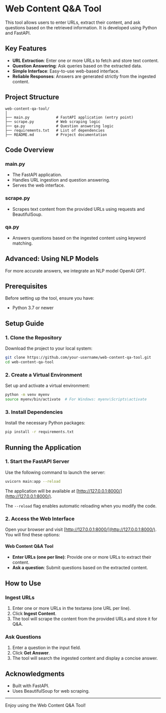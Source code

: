 # Web Content Q&A Tool

This tool allows users to enter URLs, extract their content, and ask questions based on the retrieved information. It is developed using Python and FastAPI.

## Key Features

- **URL Extraction**: Enter one or more URLs to fetch and store text content.
- **Question Answering**: Ask queries based on the extracted data.
- **Simple Interface**: Easy-to-use web-based interface.
- **Reliable Responses**: Answers are generated strictly from the ingested content.

## Project Structure

```
web-content-qa-tool/
│
├── main.py            # FastAPI application (entry point)
├── scrape.py          # Web scraping logic
├── qa.py              # Question answering logic
├── requirements.txt   # List of dependencies
├── README.md          # Project documentation
```

## Code Overview

### main.py
- The FastAPI application.
- Handles URL ingestion and question answering.
- Serves the web interface.

### scrape.py
- Scrapes text content from the provided URLs using requests and BeautifulSoup.

### qa.py
- Answers questions based on the ingested content using keyword matching.

## Advanced: Using NLP Models
For more accurate answers, we integrate an NLP model OpenAI GPT.

## Prerequisites

Before setting up the tool, ensure you have:

- Python 3.7 or newer

## Setup Guide

### 1. Clone the Repository

Download the project to your local system:

```sh
git clone https://github.com/your-username/web-content-qa-tool.git
cd web-content-qa-tool
```

### 2. Create a Virtual Environment

Set up and activate a virtual environment:

```sh
python -m venv myenv
source myenv/bin/activate  # For Windows: myenv\Scripts\activate
```

### 3. Install Dependencies

Install the necessary Python packages:

```sh
pip install -r requirements.txt
```

## Running the Application

### 1. Start the FastAPI Server

Use the following command to launch the server:

```sh
uvicorn main:app --reload
```

The application will be available at [http://127.0.0.1:8000/](http://127.0.0.1:8000/).

The `--reload` flag enables automatic reloading when you modify the code.

### 2. Access the Web Interface

Open your browser and visit [http://127.0.0.1:8000/](http://127.0.0.1:8000/). You will find these options:

#### Web Content Q&A Tool

- **Enter URLs (one per line)**: Provide one or more URLs to extract their content.
- **Ask a question**: Submit questions based on the extracted content.

## How to Use

### Ingest URLs

1. Enter one or more URLs in the textarea (one URL per line).
2. Click **Ingest Content**.
3. The tool will scrape the content from the provided URLs and store it for Q&A.

### Ask Questions

1. Enter a question in the input field.
2. Click **Get Answer**.
3. The tool will search the ingested content and display a concise answer.

## Acknowledgments
- Built with FastAPI.
- Uses BeautifulSoup for web scraping.

---

Enjoy using the Web Content Q&A Tool!

